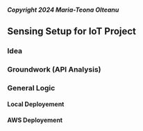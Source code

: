 ##### Copyright 2024 Maria-Teona Olteanu

## Sensing Setup for IoT Project

### Idea


### Groundwork (API Analysis)

### General Logic

#### Local Deployement

#### AWS Deployement